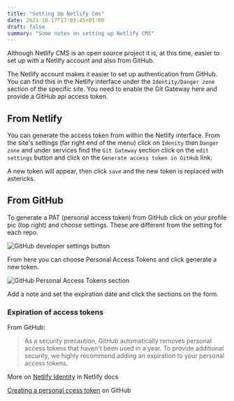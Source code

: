 ```yaml
---
title: "Setting Up Netlify Cms"
date: 2021-10-17T17:03:45+01:00
draft: false
summary: "Some notes on setting up Netlify CMS"
---
```


Although Netlify CMS is an open source project it is, at this time, easier to set up with a Netlify account and also from GitHub.

The Netlify account makes it easier to set up authentication from GitHub. You can find this in the Netlify interface under the `Identity/Danger zone` section of the specific site. You need to enable the Git Gateway here and provide a GitHub api access token. 

## From Netlify

You can generate the access token from within the Netlify interface. From the site's settings (far right end of the menu) click on `Idenity` then `Danger zone` and under services find the `Git Gateway` section click on the `edit settings` button and click on the `Generate access token in GitHub` link.

A new token will appear, then click `save` and the new token is replaced with astericks.

## From GitHub

To generate a PAT (personal access token) from GitHub click on your profile pic (top right) and choose settings. These are different from the setting for each repo.

![GitHub developer settings button](/images/github-dev-settings.png)

From here you can choose Personal Access Tokens and click generate a new token.

![GitHub Personal Access Tokens section](/images/github-pat-section.png)

Add a note and set the expiration date and click the sections on the form.

### Expiration of access tokens

From GitHub:

> As a security precaution, GitHub automatically removes personal access tokens that haven't been used in a year. To provide additional security, we highly recommend adding an expiration to your personal access tokens.

More on [Netlify Identity](https://docs.netlify.com/visitor-access/identity/#enable-identity-in-the-ui) in Netlify docs

[Creating a personal ccess token](https://docs.github.com/en/authentication/keeping-your-account-and-data-secure/creating-a-personal-access-token) on GitHub